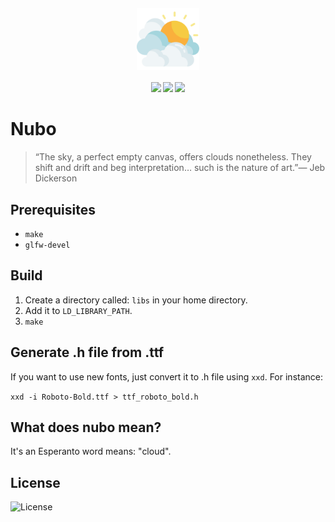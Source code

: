 <h4 align="center">
    <img src="assets/mascot.svg" align="center" width="100"/>
</h4>

<h4 align="center">
  <img src="https://img.shields.io/github/languages/top/LinArcX/nubo.svg"/>  <img src="https://img.shields.io/github/repo-size/LinArcX/nubo.svg"/>  <img src="https://img.shields.io/github/tag/LinArcX/nubo.svg?colorB=green"/>
</h4>

# Nubo
> “The sky, a perfect empty canvas, offers clouds nonetheless. They shift and drift and beg interpretation… such is the nature of art.”― Jeb Dickerson

## Prerequisites
- `make`
- `glfw-devel`

## Build
1. Create a directory called: `libs` in your home directory.
2. Add it to `LD_LIBRARY_PATH`.
3. `make`

## Generate .h file from .ttf
If you want to use new fonts, just convert it to .h file using `xxd`. For instance:

`xxd -i Roboto-Bold.ttf > ttf_roboto_bold.h`

## What does nubo mean?
It's an Esperanto word means: "cloud".

## License
![License](https://img.shields.io/github/license/LinArcX/nubo.svg)
